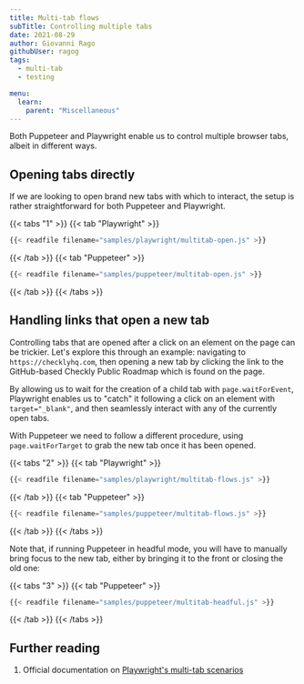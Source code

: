 ```yaml
---
title: Multi-tab flows
subTitle: Controlling multiple tabs
date: 2021-08-29
author: Giovanni Rago
githubUser: ragog
tags:
  - multi-tab
  - testing

menu:
  learn:
    parent: "Miscellaneous"
---
```


Both Puppeteer and Playwright enable us to control multiple browser tabs, albeit in different ways. 

## Opening tabs directly

If we are looking to open brand new tabs with which to interact, the setup is rather straightforward for both Puppeteer and Playwright.

{{< tabs "1" >}}
{{< tab "Playwright" >}}
```js
{{< readfile filename="samples/playwright/multitab-open.js" >}}
```
{{< /tab >}}
{{< tab "Puppeteer" >}}
```js
{{< readfile filename="samples/puppeteer/multitab-open.js" >}}
```
{{< /tab >}}
{{< /tabs >}}

## Handling links that open a new tab

Controlling tabs that are opened after a click on an element on the page can be trickier. Let's explore this through an example: navigating to `https://checklyhq.com`, then opening a new tab by clicking the link to the GitHub-based Checkly Public Roadmap which is found on the page.

By allowing us to wait for the creation of a child tab with `page.waitForEvent`, Playwright enables us to "catch" it following a click on an element with `target="_blank"`, and then seamlessly interact with any of the currently open tabs. 

With Puppeteer we need to follow a different procedure, using `page.waitForTarget` to grab the new tab once it has been opened.

{{< tabs "2" >}}
{{< tab "Playwright" >}}
```js
{{< readfile filename="samples/playwright/multitab-flows.js" >}}
```
{{< /tab >}}
{{< tab "Puppeteer" >}}
```js
{{< readfile filename="samples/puppeteer/multitab-flows.js" >}}
```
{{< /tab >}}
{{< /tabs >}}

Note that, if running Puppeteer in headful mode, you will have to manually bring focus to the new tab, either by bringing it to the front or closing the old one:

{{< tabs "3" >}}
{{< tab "Puppeteer" >}}
```js {20}
{{< readfile filename="samples/puppeteer/multitab-headful.js" >}}
```
{{< /tab >}}
{{< /tabs >}}

## Further reading

1. Official documentation on [Playwright's multi-tab scenarios](https://playwright.dev/docs/multi-pages)